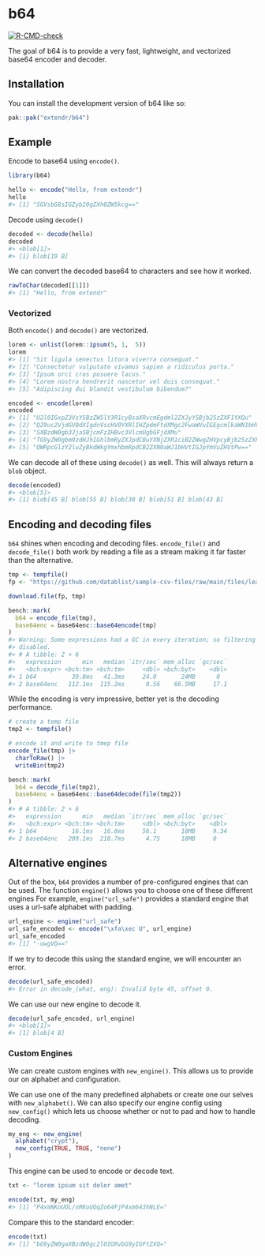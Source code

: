 
<!-- README.md is generated from README.Rmd. Please edit that file -->

# b64

<!-- badges: start -->

[![R-CMD-check](https://github.com/extendr/b64/actions/workflows/R-CMD-check.yaml/badge.svg)](https://github.com/extendr/b64/actions/workflows/R-CMD-check.yaml)
<!-- badges: end -->

The goal of b64 is to provide a very fast, lightweight, and vectorized
base64 encoder and decoder.

## Installation

You can install the development version of b64 like so:

``` r
pak::pak("extendr/b64")
```

## Example

Encode to base64 using `encode()`.

``` r
library(b64)

hello <- encode("Hello, from extendr")
hello
#> [1] "SGVsbG8sIGZyb20gZXh0ZW5kcg=="
```

Decode using `decode()`

``` r
decoded <- decode(hello)
decoded
#> <blob[1]>
#> [1] blob[19 B]
```

We can convert the decoded base64 to characters and see how it worked.

``` r
rawToChar(decoded[[1]])
#> [1] "Hello, from extendr"
```

### Vectorized

Both `encode()` and `decode()` are vectorized.

``` r
lorem <- unlist(lorem::ipsum(5, 1,  5))
lorem
#> [1] "Sit ligula senectus litora viverra consequat."          
#> [2] "Consectetur vulputate vivamus sapien a ridiculus porta."
#> [3] "Ipsum orci cras posuere lacus."                         
#> [4] "Lorem nostra hendrerit nascetur vel duis consequat."    
#> [5] "Adipiscing dui blandit vestibulum bibendum?"

encoded <- encode(lorem)
encoded
#> [1] "U2l0IGxpZ3VsYSBzZW5lY3R1cyBsaXRvcmEgdml2ZXJyYSBjb25zZXF1YXQu"                
#> [2] "Q29uc2VjdGV0dXIgdnVscHV0YXRlIHZpdmFtdXMgc2FwaWVuIGEgcmlkaWN1bHVzIHBvcnRhLg=="
#> [3] "SXBzdW0gb3JjaSBjcmFzIHBvc3VlcmUgbGFjdXMu"                                    
#> [4] "TG9yZW0gbm9zdHJhIGhlbmRyZXJpdCBuYXNjZXR1ciB2ZWwgZHVpcyBjb25zZXF1YXQu"        
#> [5] "QWRpcGlzY2luZyBkdWkgYmxhbmRpdCB2ZXN0aWJ1bHVtIGJpYmVuZHVtPw=="
```

We can decode all of these using `decode()` as well. This will always
return a `blob` object.

``` r
decode(encoded)
#> <blob[5]>
#> [1] blob[45 B] blob[55 B] blob[30 B] blob[51 B] blob[43 B]
```

## Encoding and decoding files

`b64` shines when encoding and decoding files. `encode_file()` and
`decode_file()` both work by reading a file as a stream making it far
faster than the alternative.

``` r
tmp <- tempfile() 
fp <- "https://github.com/datablist/sample-csv-files/raw/main/files/leads/leads-100000.csv"

download.file(fp, tmp)

bench::mark(
  b64 = encode_file(tmp),
  base64enc = base64enc::base64encode(tmp)
)
#> Warning: Some expressions had a GC in every iteration; so filtering is
#> disabled.
#> # A tibble: 2 × 6
#>   expression      min   median `itr/sec` mem_alloc `gc/sec`
#>   <bch:expr> <bch:tm> <bch:tm>     <dbl> <bch:byt>    <dbl>
#> 1 b64          39.8ms   41.3ms     24.0       24MB      0  
#> 2 base64enc   112.1ms  115.2ms      8.56    66.5MB     17.1
```

While the encoding is very impressive, better yet is the decoding
performance.

``` r
# create a temp file
tmp2 <- tempfile()

# encode it and write to tmep file
encode_file(tmp) |>
  charToRaw() |>
  writeBin(tmp2)

bench::mark(
  b64 = decode_file(tmp2),
  base64enc = base64enc::base64decode(file(tmp2))
)
#> # A tibble: 2 × 6
#>   expression      min   median `itr/sec` mem_alloc `gc/sec`
#>   <bch:expr> <bch:tm> <bch:tm>     <dbl> <bch:byt>    <dbl>
#> 1 b64          16.1ms   16.8ms     56.1       18MB     9.34
#> 2 base64enc   209.1ms  210.7ms      4.75      18MB     0
```

## Alternative engines

Out of the box, `b64` provides a number of pre-configured engines that
can be used. The function `engine()` allows you to choose one of these
different engines For example, `engine("url_safe")` provides a standard
engine that uses a url-safe alphabet with padding.

``` r
url_engine <- engine("url_safe")
url_safe_encoded <- encode("\xfa\xec U", url_engine)
url_safe_encoded
#> [1] "-uwgVQ=="
```

If we try to decode this using the standard engine, we will encounter an
error.

``` r
decode(url_safe_encoded)
#> Error in decode_(what, eng): Invalid byte 45, offset 0.
```

We can use our new engine to decode it.

``` r
decode(url_safe_encoded, url_engine)
#> <blob[1]>
#> [1] blob[4 B]
```

### Custom Engines

We can create custom engines with `new_engine()`. This allows us to
provide our on alphabet and configuration.

We can use one of the many predefined alphabets or create one our selves
with `new_alphabet()`. We can also specify our engine config using
`new_config()` which lets us choose whether or not to pad and how to
handle decoding.

``` r
my_eng <- new_engine(
  alphabet("crypt"),
  new_config(TRUE, TRUE, "none")
)
```

This engine can be used to encode or decode text.

``` r
txt <- "lorem ipsum sit dolor amet"

encode(txt, my_eng)
#> [1] "P4xmNKoUOL/nRKoUQqZo64FjP4xm643hNLE="
```

Compare this to the standard encoder:

``` r
encode(txt)
#> [1] "bG9yZW0gaXBzdW0gc2l0IGRvbG9yIGFtZXQ="
```

